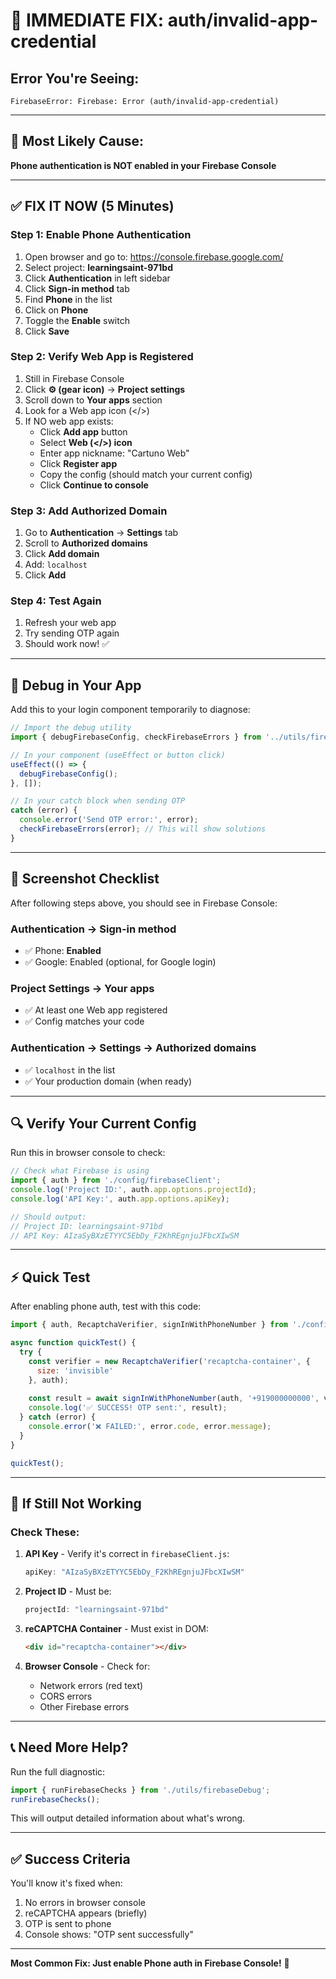# 🚨 IMMEDIATE FIX: auth/invalid-app-credential

## Error You're Seeing:
```
FirebaseError: Firebase: Error (auth/invalid-app-credential)
```

---

## 🎯 Most Likely Cause:

**Phone authentication is NOT enabled in your Firebase Console**

---

## ✅ FIX IT NOW (5 Minutes)

### Step 1: Enable Phone Authentication
1. Open browser and go to: https://console.firebase.google.com/
2. Select project: **learningsaint-971bd**
3. Click **Authentication** in left sidebar
4. Click **Sign-in method** tab
5. Find **Phone** in the list
6. Click on **Phone**
7. Toggle the **Enable** switch
8. Click **Save**

### Step 2: Verify Web App is Registered
1. Still in Firebase Console
2. Click **⚙️ (gear icon)** → **Project settings**
3. Scroll down to **Your apps** section
4. Look for a Web app icon (</>)
5. If NO web app exists:
   - Click **Add app** button
   - Select **Web (</>) icon**
   - Enter app nickname: "Cartuno Web"
   - Click **Register app**
   - Copy the config (should match your current config)
   - Click **Continue to console**

### Step 3: Add Authorized Domain
1. Go to **Authentication** → **Settings** tab
2. Scroll to **Authorized domains**
3. Click **Add domain**
4. Add: `localhost`
5. Click **Add**

### Step 4: Test Again
1. Refresh your web app
2. Try sending OTP again
3. Should work now! ✅

---

## 🧪 Debug in Your App

Add this to your login component temporarily to diagnose:

```javascript
// Import the debug utility
import { debugFirebaseConfig, checkFirebaseErrors } from '../utils/firebaseDebug';

// In your component (useEffect or button click)
useEffect(() => {
  debugFirebaseConfig();
}, []);

// In your catch block when sending OTP
catch (error) {
  console.error('Send OTP error:', error);
  checkFirebaseErrors(error); // This will show solutions
}
```

---

## 📸 Screenshot Checklist

After following steps above, you should see in Firebase Console:

### Authentication → Sign-in method
- ✅ Phone: **Enabled**
- ✅ Google: Enabled (optional, for Google login)

### Project Settings → Your apps
- ✅ At least one Web app registered
- ✅ Config matches your code

### Authentication → Settings → Authorized domains
- ✅ `localhost` in the list
- ✅ Your production domain (when ready)

---

## 🔍 Verify Your Current Config

Run this in browser console to check:

```javascript
// Check what Firebase is using
import { auth } from './config/firebaseClient';
console.log('Project ID:', auth.app.options.projectId);
console.log('API Key:', auth.app.options.apiKey);

// Should output:
// Project ID: learningsaint-971bd
// API Key: AIzaSyBXzETYYC5EbDy_F2KhREgnjuJFbcXIwSM
```

---

## ⚡ Quick Test

After enabling phone auth, test with this code:

```javascript
import { auth, RecaptchaVerifier, signInWithPhoneNumber } from './config/firebaseClient';

async function quickTest() {
  try {
    const verifier = new RecaptchaVerifier('recaptcha-container', {
      size: 'invisible'
    }, auth);
    
    const result = await signInWithPhoneNumber(auth, '+919000000000', verifier);
    console.log('✅ SUCCESS! OTP sent:', result);
  } catch (error) {
    console.error('❌ FAILED:', error.code, error.message);
  }
}

quickTest();
```

---

## 🚨 If Still Not Working

### Check These:

1. **API Key** - Verify it's correct in `firebaseClient.js`:
   ```javascript
   apiKey: "AIzaSyBXzETYYC5EbDy_F2KhREgnjuJFbcXIwSM"
   ```

2. **Project ID** - Must be:
   ```javascript
   projectId: "learningsaint-971bd"
   ```

3. **reCAPTCHA Container** - Must exist in DOM:
   ```html
   <div id="recaptcha-container"></div>
   ```

4. **Browser Console** - Check for:
   - Network errors (red text)
   - CORS errors
   - Other Firebase errors

---

## 📞 Need More Help?

Run the full diagnostic:

```javascript
import { runFirebaseChecks } from './utils/firebaseDebug';
runFirebaseChecks();
```

This will output detailed information about what's wrong.

---

## ✅ Success Criteria

You'll know it's fixed when:
1. No errors in browser console
2. reCAPTCHA appears (briefly)
3. OTP is sent to phone
4. Console shows: "OTP sent successfully"

---

**Most Common Fix: Just enable Phone auth in Firebase Console!** 🎯

